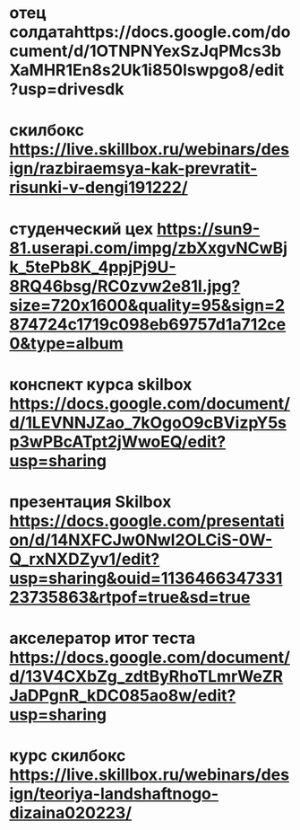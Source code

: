# отец солдатаhttps://docs.google.com/document/d/1OTNPNYexSzJqPMcs3bXaMHR1En8s2Uk1i850lswpgo8/edit?usp=drivesdk
# скилбокс https://live.skillbox.ru/webinars/design/razbiraemsya-kak-prevratit-risunki-v-dengi191222/
# студенческий цех https://sun9-81.userapi.com/impg/zbXxgvNCwBjk_5tePb8K_4ppjPj9U-8RQ46bsg/RC0zvw2e81I.jpg?size=720x1600&quality=95&sign=2874724c1719c098eb69757d1a712ce0&type=album
# конспект курса skilbox https://docs.google.com/document/d/1LEVNNJZao_7kOgoO9cBVizpY5sp3wPBcATpt2jWwoEQ/edit?usp=sharing 
# презентация Skilbox https://docs.google.com/presentation/d/14NXFCJw0Nwl2OLCiS-0W-Q_rxNXDZyv1/edit?usp=sharing&ouid=113646634733123735863&rtpof=true&sd=true
# акселератор итог теста https://docs.google.com/document/d/13V4CXbZg_zdtByRhoTLmrWeZRJaDPgnR_kDC085ao8w/edit?usp=sharing
# курс скилбокс https://live.skillbox.ru/webinars/design/teoriya-landshaftnogo-dizaina020223/
